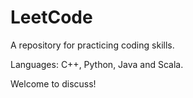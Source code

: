 # LeetCode
A repository for practicing coding skills.

Languages: C++, Python, Java and Scala.

Welcome to discuss!

